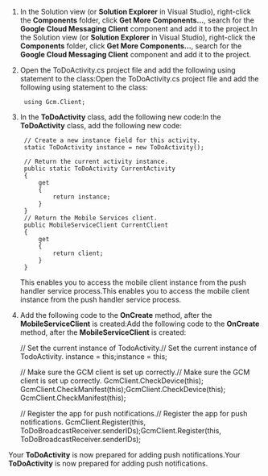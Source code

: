 
1. <span data-ttu-id="a1c1c-101">In the Solution view (or **Solution Explorer** in Visual Studio), right-click the **Components** folder, click  **Get More Components...**, search for the **Google Cloud Messaging Client** component and add it to the project.</span><span class="sxs-lookup"><span data-stu-id="a1c1c-101">In the Solution view (or **Solution Explorer** in Visual Studio), right-click the **Components** folder, click  **Get More Components...**, search for the **Google Cloud Messaging Client** component and add it to the project.</span></span>
2. <span data-ttu-id="a1c1c-102">Open the ToDoActivity.cs project file and add the following using statement to the class:</span><span class="sxs-lookup"><span data-stu-id="a1c1c-102">Open the ToDoActivity.cs project file and add the following using statement to the class:</span></span>
   
        using Gcm.Client;
3. <span data-ttu-id="a1c1c-103">In the **ToDoActivity** class, add the following new code:</span><span class="sxs-lookup"><span data-stu-id="a1c1c-103">In the **ToDoActivity** class, add the following new code:</span></span> 
   
        // Create a new instance field for this activity.
        static ToDoActivity instance = new ToDoActivity();
   
        // Return the current activity instance.
        public static ToDoActivity CurrentActivity
        {
            get
            {
                return instance;
            }
        }
        // Return the Mobile Services client.
        public MobileServiceClient CurrentClient
        {
            get
            {
                return client;
            }
        }
   
    <span data-ttu-id="a1c1c-104">This enables you to access the mobile client instance from the push handler service process.</span><span class="sxs-lookup"><span data-stu-id="a1c1c-104">This enables you to access the mobile client instance from the push handler service process.</span></span>
4. <span data-ttu-id="a1c1c-105">Add the following code to the **OnCreate** method, after the **MobileServiceClient** is created:</span><span class="sxs-lookup"><span data-stu-id="a1c1c-105">Add the following code to the **OnCreate** method, after the **MobileServiceClient** is created:</span></span>
   
     <span data-ttu-id="a1c1c-106">// Set the current instance of TodoActivity.</span><span class="sxs-lookup"><span data-stu-id="a1c1c-106">// Set the current instance of TodoActivity.</span></span>
     <span data-ttu-id="a1c1c-107">instance = this;</span><span class="sxs-lookup"><span data-stu-id="a1c1c-107">instance = this;</span></span>
   
     <span data-ttu-id="a1c1c-108">// Make sure the GCM client is set up correctly.</span><span class="sxs-lookup"><span data-stu-id="a1c1c-108">// Make sure the GCM client is set up correctly.</span></span>
     <span data-ttu-id="a1c1c-109">GcmClient.CheckDevice(this); GcmClient.CheckManifest(this);</span><span class="sxs-lookup"><span data-stu-id="a1c1c-109">GcmClient.CheckDevice(this); GcmClient.CheckManifest(this);</span></span>
   
     <span data-ttu-id="a1c1c-110">// Register the app for push notifications.</span><span class="sxs-lookup"><span data-stu-id="a1c1c-110">// Register the app for push notifications.</span></span>
     <span data-ttu-id="a1c1c-111">GcmClient.Register(this, ToDoBroadcastReceiver.senderIDs);</span><span class="sxs-lookup"><span data-stu-id="a1c1c-111">GcmClient.Register(this, ToDoBroadcastReceiver.senderIDs);</span></span>

<span data-ttu-id="a1c1c-112">Your **ToDoActivity** is now prepared for adding push notifications.</span><span class="sxs-lookup"><span data-stu-id="a1c1c-112">Your **ToDoActivity** is now prepared for adding push notifications.</span></span>

